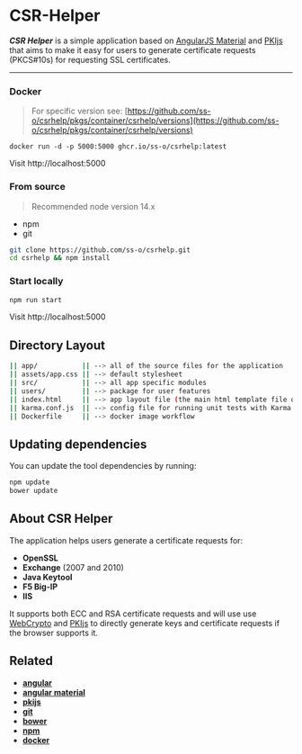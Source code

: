 # CSR-Helper

***CSR Helper*** is a simple application based on [AngularJS Material](http://material.angularjs.org/) and [PKIjs](https://pkijs.org) that aims to make it easy for users to generate certificate requests (PKCS#10s) for requesting SSL certificates.

---

### Docker

> For specific version see: [https://github.com/ss-o/csrhelp/pkgs/container/csrhelp/versions](https://github.com/ss-o/csrhelp/pkgs/container/csrhelp/versions)

```
docker run -d -p 5000:5000 ghcr.io/ss-o/csrhelp:latest
```
Visit http://localhost:5000

### From source

> Recommended node version 14.x

- npm
- git

```bash
git clone https://github.com/ss-o/csrhelp.git
cd csrhelp && npm install
```
### Start locally

```bash
npm run start
```

Visit http://localhost:5000

## Directory Layout

```bash
|| app/           || --> all of the source files for the application
|| assets/app.css || --> default stylesheet
|| src/           || --> all app specific modules
|| users/         || --> package for user features  
|| index.html     || --> app layout file (the main html template file of the app) 
|| karma.conf.js  || --> config file for running unit tests with Karma
|| Dockerfile     || --> docker image workflow              
```

## Updating dependencies

You can update the tool dependencies by running:

```bash
npm update
bower update
```
## About CSR Helper

The application helps users generate a certificate requests for:

*  **OpenSSL**
*  **Exchange** (2007 and 2010)
*  **Java Keytool**
*  **F5 Big-IP**
*  **IIS**


It supports both ECC and RSA certificate requests and will use use [WebCrypto](http://www.w3.org/TR/WebCryptoAPI/) and [PKIjs](https://pkijs.org) to directly generate keys and certificate requests if the browser supports it.

## Related

- **[angular](http://angularjs.org/)**
- **[angular material](https://material.angularjs.org/)**
- **[pkijs](https://pkijs.org)**
- **[git](http://git-scm.com/)**
- **[bower](http://bower.io)**
- **[npm](https://www.npmjs.org/)**
- **[docker](https://www.docker.com/)**

